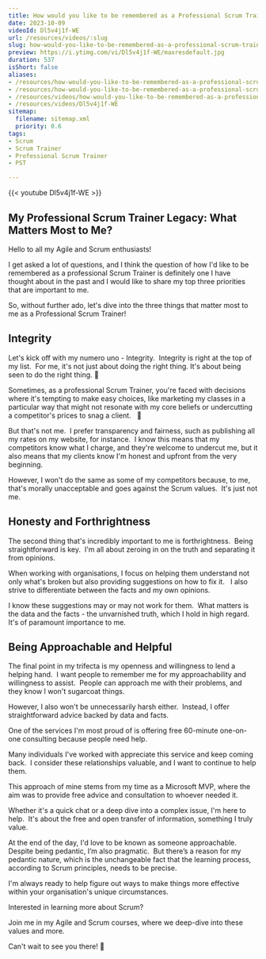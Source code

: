 ```yaml
---
title: How would you like to be remembered as a Professional Scrum Trainer?  What 3 things matter most to you?
date: 2023-10-09
videoId: Dl5v4j1f-WE
url: /resources/videos/:slug
slug: how-would-you-like-to-be-remembered-as-a-professional-scrum-trainer-what-3-things-matter-most-to-you
preview: https://i.ytimg.com/vi/Dl5v4j1f-WE/maxresdefault.jpg
duration: 537
isShort: false
aliases:
- /resources/how-would-you-like-to-be-remembered-as-a-professional-scrum-trainer-what-3-things-matter-most-to-you
- /resources/how-would-you-like-to-be-remembered-as-a-professional-scrum-trainer
- /resources/videos/how-would-you-like-to-be-remembered-as-a-professional-scrum-trainer-
- /resources/videos/Dl5v4j1f-WE
sitemap:
  filename: sitemap.xml
  priority: 0.6
tags:
- Scrum
- Scrum Trainer
- Professional Scrum Trainer
- PST

---
```

{{< youtube Dl5v4j1f-WE >}}

## My Professional Scrum Trainer Legacy: What Matters Most to Me?

Hello to all my Agile and Scrum enthusiasts!

I get asked a lot of questions, and I think the question of how I'd like to be remembered as a professional Scrum Trainer is definitely one I have thought about in the past and I would like to share my top three priorities that are important to me.

So, without further ado, let's dive into the three things that matter most to me as a Professional Scrum Trainer!

## Integrity

Let's kick off with my numero uno - Integrity.  Integrity is right at the top of my list.  For me, it's not just about doing the right thing. It's about being seen to do the right thing. 💯

Sometimes, as a professional Scrum Trainer, you're faced with decisions where it's tempting to make easy choices, like marketing my classes in a particular way that might not resonate with my core beliefs or undercutting a competitor's prices to snag a client.   🏅

But that's not me.  I prefer transparency and fairness, such as publishing all my rates on my website, for instance.  I know this means that my competitors know what I charge, and they're welcome to undercut me, but it also means that my clients know I'm honest and upfront from the very beginning.

However, I won't do the same as some of my competitors because, to me, that's morally unacceptable and goes against the Scrum values.  It's just not me.

## Honesty and Forthrightness

The second thing that's incredibly important to me is forthrightness.  Being straightforward is key.  I'm all about zeroing in on the truth and separating it from opinions.  

When working with organisations, I focus on helping them understand not only what's broken but also providing suggestions on how to fix it.   I also strive to differentiate between the facts and my own opinions.

I know these suggestions may or may not work for them.  What matters is the data and the facts - the unvarnished truth, which I hold in high regard.  It's of paramount importance to me.

## Being Approachable and Helpful

The final point in my trifecta is my openness and willingness to lend a helping hand.  I want people to remember me for my approachability and willingness to assist.  People can approach me with their problems, and they know I won't sugarcoat things.  

However, I also won't be unnecessarily harsh either.  Instead, I offer straightforward advice backed by data and facts.

One of the services I'm most proud of is offering free 60-minute one-on-one consulting because people need help.  

Many individuals I've worked with appreciate this service and keep coming back.  I consider these relationships valuable, and I want to continue to help them.

This approach of mine stems from my time as a Microsoft MVP, where the aim was to provide free advice and consultation to whoever needed it.  

Whether it's a quick chat or a deep dive into a complex issue, I'm here to help.  It's about the free and open transfer of information, something I truly value.

At the end of the day, I'd love to be known as someone approachable. Despite being pedantic, I’m also pragmatic.  But there’s a reason for my pedantic nature, which is the unchangeable fact that the learning process, according to Scrum principles, needs to be precise.

I'm always ready to help figure out ways to make things more effective within your organisation's unique circumstances.

Interested in learning more about Scrum?

Join me in my Agile and Scrum courses, where we deep-dive into these values and more.

Can't wait to see you there! 🚀




